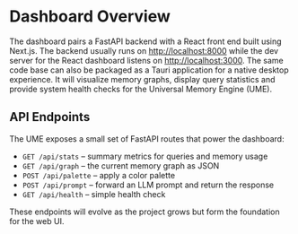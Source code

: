 # Dashboard Overview

The dashboard pairs a FastAPI backend with a React front end built using Next.js.
The backend usually runs on <http://localhost:8000> while the dev server for
the React dashboard listens on <http://localhost:3000>. The same code base can
also be packaged as a Tauri application for a native desktop experience. It will
visualize memory graphs, display query statistics and provide system health
checks for the Universal Memory Engine (UME).

## API Endpoints

The UME exposes a small set of FastAPI routes that power the dashboard:

- `GET /api/stats` – summary metrics for queries and memory usage
- `GET /api/graph` – the current memory graph as JSON
- `POST /api/palette` – apply a color palette
- `POST /api/prompt` – forward an LLM prompt and return the response
- `GET /api/health` – simple health check

These endpoints will evolve as the project grows but form the foundation for the web UI.
